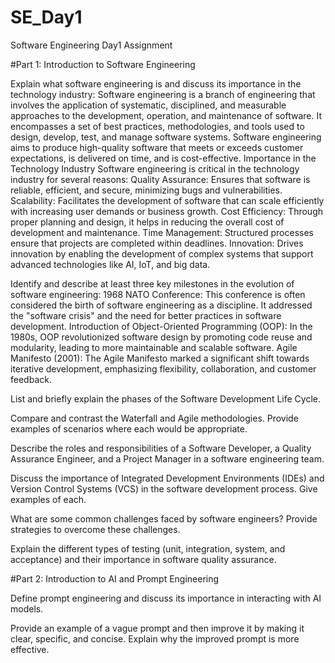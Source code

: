 # SE_Day1
Software Engineering Day1 Assignment

#Part 1: Introduction to Software Engineering

Explain what software engineering is and discuss its importance in the technology industry: 
Software engineering is a branch of engineering that involves the application of systematic, disciplined, and measurable approaches to the development, operation, and maintenance of software. It encompasses a set of best practices, methodologies, and tools used to design, develop, test, and manage software systems. Software engineering aims to produce high-quality software that meets or exceeds customer expectations, is delivered on time, and is cost-effective.
Importance in the Technology Industry
Software engineering is critical in the technology industry for several reasons:
Quality Assurance: Ensures that software is reliable, efficient, and secure, minimizing bugs and vulnerabilities.
Scalability: Facilitates the development of software that can scale efficiently with increasing user demands or business growth.
Cost Efficiency: Through proper planning and design, it helps in reducing the overall cost of development and maintenance.
Time Management: Structured processes ensure that projects are completed within deadlines.
Innovation: Drives innovation by enabling the development of complex systems that support advanced technologies like AI, IoT, and big data.


Identify and describe at least three key milestones in the evolution of software engineering:
1968 NATO Conference: This conference is often considered the birth of software engineering as a discipline. It addressed the "software crisis" and the need for better practices in software development.
Introduction of Object-Oriented Programming (OOP): In the 1980s, OOP revolutionized software design by promoting code reuse and modularity, leading to more maintainable and scalable software.
Agile Manifesto (2001): The Agile Manifesto marked a significant shift towards iterative development, emphasizing flexibility, collaboration, and customer feedback.


List and briefly explain the phases of the Software Development Life Cycle.


Compare and contrast the Waterfall and Agile methodologies. Provide examples of scenarios where each would be appropriate.


Describe the roles and responsibilities of a Software Developer, a Quality Assurance Engineer, and a Project Manager in a software engineering team.


Discuss the importance of Integrated Development Environments (IDEs) and Version Control Systems (VCS) in the software development process. Give examples of each.


What are some common challenges faced by software engineers? Provide strategies to overcome these challenges.


Explain the different types of testing (unit, integration, system, and acceptance) and their importance in software quality assurance.


#Part 2: Introduction to AI and Prompt Engineering


Define prompt engineering and discuss its importance in interacting with AI models.


Provide an example of a vague prompt and then improve it by making it clear, specific, and concise. Explain why the improved prompt is more effective.
